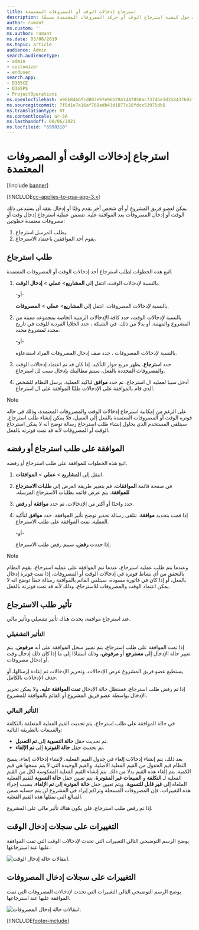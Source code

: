 ```yaml
---
title: استرجاع إدخالات الوقت أو المصروفات المعتمدة
description: يوفر هذا الموضوع معلومات حول كيفية استرجاع الوقت أو حركة المصروفات المعتمدة مسبقًا.
author: rumant
ms.custom: ''
ms.author: rumant
ms.date: 03/08/2019
ms.topic: article
audience: Admin
search.audienceType:
- admin
- customizer
- enduser
search.app:
- D365CE
- D365PS
- ProjectOperations
ms.openlocfilehash: e90b84bbfcd007e97e96b294144f058ac73746e3d358437692f0a8e6e92b8de3
ms.sourcegitcommit: 7f8d1e7a16af769adb43d1877c28fdce53975db8
ms.translationtype: HT
ms.contentlocale: ar-SA
ms.lasthandoff: 08/06/2021
ms.locfileid: "6998310"
---
```

# <a name="recall-approved-time-or-expense-entries"></a>استرجاع إدخالات الوقت أو المصروفات المعتمدة

[!include [banner](../includes/psa-now-project-operations.md)]

[!INCLUDE[cc-applies-to-psa-app-3.x](../includes/cc-applies-to-psa-app-3x.md)]

يمكن لعضو فريق المشروع أو أي شخص آخر يقدم وقتًا أو إدخال نفقة أن يستدعي ذلك الوقت أو إدخال المصروفات بعد الموافقة عليه. تتضمن عملية استرجاع إدخال وقت أو مصروفات معتمدة خطوتين:

1. يطلب المرسل استرجاع.
2. يقوم أحد الموافقين باعتماد الاسترجاع.

## <a name="request-a-recall"></a>طلب استرجاع

اتبع هذه الخطوات لطلب استرجاع أحد إدخالات الوقت أو المصروفات المعتمدة.

1. بالنسبة لإدخالات الوقت، انتقل إلى **المشاريع**\> **عملي** \> **إدخال الوقت**.

    -أو-

    بالنسبة لإدخالات المصروفات، انتقل إلى **المشاريع**\> **عملي** \> **المصروفات**.

2. بالنسبة لإدخالات الوقت، حدد كافة الإدخالات الزمنية الخاصة بمجموعه معينة من المشروع والمهمة. أو بدلا من ذلك، في الشبكة ، حدد الخلايا الفردية للوقت في تاريخ محدد لمشروع محدد.

    -أو-

    بالنسبة لإدخالات المصروفات ، حدد صف إدخال المصروفات المراد استدعاؤه.

3. حدد **استرجاع**. يظهر مربع حوار التأكيد. إذا كان قد تم اعتماد إدخالات الوقت والمصروفات المحددة بالفعل، ستتم مطالبتك بإدخال سبب لل استرجاع.
4. أدخل سببا لعمليه ال استرجاع، ثم حدد **موافق** لتاكيد العملية. يرسل النظام للشخص الذي قام بالموافقة على الإدخالات طلبًا الموافقة على ال استرجاع.

> [!NOTE]
> على الرغم من إمكانية  استرجاع إدخالات الوقت والمصروفات المعتمدة، وذلك في حاله فوتره الوقت أو المصروفات المعتمدة بالفعل إلى العميل، فلا يمكن إنشاء طلب  استرجاع. سيتلقى المستخدم الذي يحاول إنشاء طلب  استرجاع رسالة توضح أنه لا يمكن استرجاع الوقت أو المصروفات لأنه قد تمت فوترته بالفعل.

## <a name="approve-or-reject-a-recall-request"></a>الموافقة على طلب استرجاع أو رفضه

اتبع هذه الخطوات للموافقة على طلب استرجاع أو رفضه.

1. انتقل إلى **المشاريع** \> **عملي** \> **الموافقات**.
2. في صفحة قائمة **الموافقات**، قم بتغيير طريقة العرض إلى **‏‫طلبات الاسترجاع للموافقة**. يتم عرض قائمه بطلبات الاسترجاع المرسلة.
3. حدد واحدًا أو أكثر من الإدخالات، ثم حدد **موافقة** أو **رفض**.
4. إذا قمت بتحديد **موافقة**، تتلقى رسالة تحذير توضح تأثير الموافقة. حدد **موافق** لتأكيد العملية. تمت الموافقة على طلب الاسترجاع.

    -أو-

    إذا حددت **رفض**، سيتم رفض طلب الاسترجاع.

> [!NOTE]
> وعندما يتم طلب عمليه استرجاع، عندما تتم الموافقة على عمليه استرجاع، يقوم النظام بالتحقق من أي نشاط فوترة في إدخالات الوقت أو المصروفات. إذا تمت فوترة إدخال بالفعل، أو إذا كان في فاتورة مسودة، سيتلقى القائم بالموافقة رسالة خطأ توضح انه لا يمكن اعتماد الوقت والمصروفات للاسترجاع، وذلك لأنه قد تمت فوترته بالفعل.

## <a name="impact-of-a-recall-request"></a>تأثير طلب الاسترجاع

عند استرجاع موافقة، يحدث هناك تأثير تشغيلي وتأثير مالي.

### <a name="operational-impact"></a>التأثير التشغيلي

إذا تمت الموافقة على طلب استرجاع، يتم تمييز سجل الموافقة على أنه **مرفوض**. يتم تغيير حالة الإدخال إلى **مسترجع** أو **مرفوض**، وذلك استنادًا إلى ما إذا كان ذلك إدخال وقت أو إدخال مصروفات.

يستطيع عضو فريق المشروع عرض الإدخالات، وتحرير الإدخالات ثم إعادة إرسالها، أو حذف الإدخالات بالكامل.

إذا تم رفض طلب استرجاع، فستظل حالة الإدخال **تمت الموافقة عليه**، ولا يمكن تحرير الإدخال بواسطة عضو فريق المشروع أو القائم بالموافقة للمشروع.

### <a name="financial-impact"></a>التأثير المالي

في حالة الموافقة على طلب استرجاع، يتم تحديث القيم الفعلية المتعلقة بالتكلفة والمبيعات بالطريقة التالية:

- تم تحديث حقل **حالة التسوية** إلى **تم التعديل**.
- تم تحديث حقل **حالة الفوترة** إلى **تم الإلغاء**.

بعد ذلك، يتم إنشاء إدخالات إلغاء في جدول القيم الفعلية. لإنشاء إدخالات إلغاء، ينسخ النظام قيم الحقول من القيم الفعلية الأصلية. والقيم الوحيدة التي لا يتم نسخها هي قيم الكمية. يتم إلغاء هذه القيم بدلا من ذلك. يتم إنشاء القيم الفعلية المعكوسة لكل من القيم الفعلية لـ **التكلفة** و **المبيعات غير المفوترة**. يتم تعيين حقل **حالة التسوية** للقيم الفعلية الملغاة إلى **غير قابل للتسوية**، ويتم تعيين حقل **حالة الفوترة** إلى **تم الإلغاء**. بسبب إجراء هذه التغييرات، فإن المصروفات المسجلة وتراكم إيراد في المشروع لن يتم حسابه ضمن المبالغ التي تمثلها هذه القيم الفعلية.

إذا تم رفض طلب استرجاع، فلن يكون هناك تأثير مالي على المشروع.

## <a name="changes-to-time-entry-records"></a>التغييرات على سجلات إدخال الوقت

يوضح الرسم التوضيحي التالي التغييرات التي تحدث لإدخالات الوقت التي تمت الموافقة عليها عند استرجاعها.

![انتقالات حالة إدخال الوقت.](media/TimeEntryStateTransitions.png)

## <a name="changes-to-expense-entry-records"></a>التغييرات على سجلات إدخال المصروفات

يوضح الرسم التوضيحي التالي التغييرات التي تحدث لإدخالات المصروفات التي تمت الموافقة عليها عند استرجاعها.

![انتقالات حالة إدخال المصروفات.](media/ExpenseEntryStateTransitions.png)


[!INCLUDE[footer-include](../includes/footer-banner.md)]